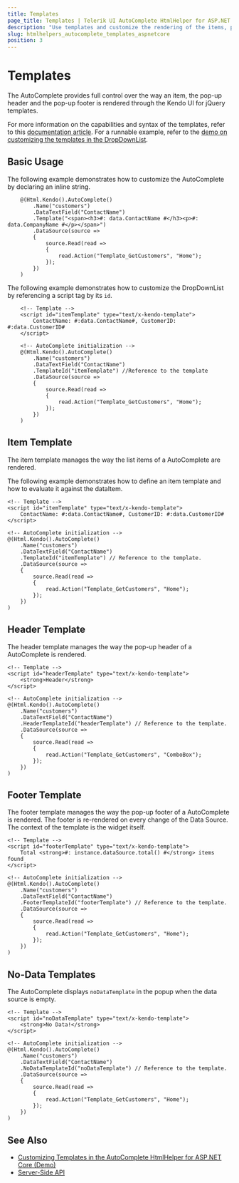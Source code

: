 ```yaml
---
title: Templates
page_title: Templates | Telerik UI AutoComplete HtmlHelper for ASP.NET Core
description: "Use templates and customize the rendering of the items, popup header and footer of the Telerik UI DropDownList HtmlHelper for ASP.NET Core (MVC 6 or ASP.NET Core MVC)."
slug: htmlhelpers_autocomplete_templates_aspnetcore
position: 3
---
```


# Templates

The AutoComplete provides full control over the way an item, the pop-up header and the pop-up footer is rendered through the Kendo UI for jQuery templates.

For more information on the capabilities and syntax of the templates, refer to this [documentation article](https://docs.telerik.com/kendo-ui/framework/templates/overview). For a runnable example, refer to the [demo on customizing the templates in the DropDownList](https://demos.telerik.com/aspnet-core/autocomplete/template).

## Basic Usage

The following example demonstrates how to customize the AutoComplete by declaring an inline string.

```
    @(Html.Kendo().AutoComplete()
        .Name("customers")
        .DataTextField("ContactName")
        .Template("<span><h3>#: data.ContactName #</h3><p>#: data.CompanyName #</p></span>")
        .DataSource(source =>
        {
            source.Read(read =>
            {
                read.Action("Template_GetCustomers", "Home");
            });
        })
    )
```

The following example demonstrates how to customize the DropDownList by referencing a script tag by its `id`.

```
    <!-- Template -->
    <script id="itemTemplate" type="text/x-kendo-template">
        ContactName: #:data.ContactName#, CustomerID: #:data.CustomerID#
    </script>

    <!-- AutoComplete initialization -->
    @(Html.Kendo().AutoComplete()
        .Name("customers")
        .DataTextField("ContactName")
        .TemplateId("itemTemplate") //Reference to the template
        .DataSource(source =>
        {
            source.Read(read =>
            {
                read.Action("Template_GetCustomers", "Home");
            });
        })
    )
```

## Item Template

The item template manages the way the list items of a AutoComplete are rendered.

The following example demonstrates how to define an item template and how to evaluate it against the dataItem.

    <!-- Template -->
    <script id="itemTemplate" type="text/x-kendo-template">
        ContactName: #:data.ContactName#, CustomerID: #:data.CustomerID#
    </script>

    <!-- AutoComplete initialization -->
    @(Html.Kendo().AutoComplete()
        .Name("customers")
        .DataTextField("ContactName")
        .TemplateId("itemTemplate") // Reference to the template.
        .DataSource(source =>
        {
            source.Read(read =>
            {
                read.Action("Template_GetCustomers", "Home");
            });
        })
    )

## Header Template

The header template manages the way the pop-up header of a AutoComplete is rendered.

    <!-- Template -->
    <script id="headerTemplate" type="text/x-kendo-template">
        <strong>Header</strong>
    </script>

    <!-- AutoComplete initialization -->
    @(Html.Kendo().AutoComplete()
        .Name("customers")
        .DataTextField("ContactName")
        .HeaderTemplateId("headerTemplate") // Reference to the template.
        .DataSource(source =>
        {
            source.Read(read =>
            {
                read.Action("Template_GetCustomers", "ComboBox");
            });
        })
    )

## Footer Template

The footer template manages the way the pop-up footer of a AutoComplete is rendered. The footer is re-rendered on every change of the Data Source. The context of the template is the widget itself.

    <!-- Template -->
    <script id="footerTemplate" type="text/x-kendo-template">
        Total <strong>#: instance.dataSource.total() #</strong> items found
    </script>

    <!-- AutoComplete initialization -->
    @(Html.Kendo().AutoComplete()
        .Name("customers")
        .DataTextField("ContactName")
        .FooterTemplateId("footerTemplate") // Reference to the template.
        .DataSource(source =>
        {
            source.Read(read =>
            {
                read.Action("Template_GetCustomers", "Home");
            });
        })
    )

## No-Data Templates

The AutoComplete displays `noDataTemplate` in the popup when the data source is empty.

    <!-- Template -->
    <script id="noDataTemplate" type="text/x-kendo-template">
        <strong>No Data!</strong>
    </script>

    <!-- AutoComplete initialization -->
    @(Html.Kendo().AutoComplete()
        .Name("customers")
        .DataTextField("ContactName")
        .NoDataTemplateId("noDataTemplate") // Reference to the template.
        .DataSource(source =>
        {
            source.Read(read =>
            {
                read.Action("Template_GetCustomers", "Home");
            });
        })
    )

## See Also

* [Customizing Templates in the AutoComplete HtmlHelper for ASP.NET Core (Demo)](https://demos.telerik.com/aspnet-core/autocomplete/template)
* [Server-Side API](/api/autocomplete)
